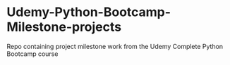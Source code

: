 # Udemy-Python-Bootcamp-Milestone-projects
Repo containing project milestone work from the Udemy Complete Python Bootcamp course
